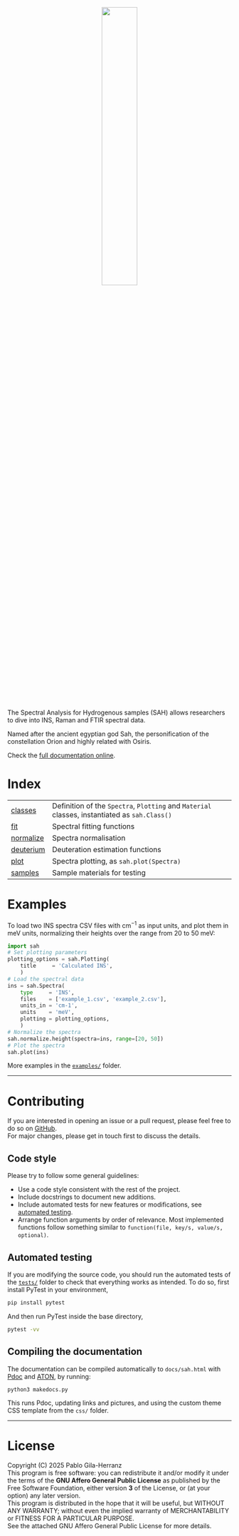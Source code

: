 <p align="center"><img width="40.0%" src="pics/sah.png"></p>


The Spectral Analysis for Hydrogenous samples (SAH) allows researchers to dive into INS, Raman and FTIR spectral data.

Named after the ancient egyptian god Sah, the personification of the constellation Orion and highly related with Osiris.

Check the [full documentation online](https://pablogila.github.io/sah/).


# Index

| | |  
| --- | --- |  
| [classes](https://pablogila.github.io/sah/sah/classes.html)     | Definition of the `Spectra`, `Plotting` and `Material` classes, instantiated as `sah.Class()` |  
| [fit](https://pablogila.github.io/sah/sah/fit.html)             | Spectral fitting functions |  
| [normalize](https://pablogila.github.io/sah/sah/normalize.html) | Spectra normalisation |  
| [deuterium](https://pablogila.github.io/sah/sah/deuterium.html) | Deuteration estimation functions |  
| [plot](https://pablogila.github.io/sah/sah/plot.html)           | Spectra plotting, as `sah.plot(Spectra)` |  
| [samples](https://pablogila.github.io/sah/sah/samples.html)     | Sample materials for testing |  


# Examples

To load two INS spectra CSV files with cm$^{-1}$ as input units,
and plot them in meV units, normalizing their heights over the range from 20 to 50 meV:
```python
import sah
# Set plotting parameters
plotting_options = sah.Plotting(
    title     = 'Calculated INS',
    )
# Load the spectral data
ins = sah.Spectra(
    type     = 'INS',
    files    = ['example_1.csv', 'example_2.csv'],
    units_in = 'cm-1',
    units    = 'meV',
    plotting = plotting_options,
    )
# Normalize the spectra
sah.normalize.height(spectra=ins, range=[20, 50])
# Plot the spectra
sah.plot(ins)
```

More examples in the [`examples/`](https://github.com/pablogila/sah/tree/main/examples) folder.


---


# Contributing

If you are interested in opening an issue or a pull request, please feel free to do so on [GitHub](https://github.com/pablogila/sah/).  
For major changes, please get in touch first to discuss the details.  


## Code style

Please try to follow some general guidelines:  
- Use a code style consistent with the rest of the project.  
- Include docstrings to document new additions.  
- Include automated tests for new features or modifications, see [automated testing](#automated-testing).  
- Arrange function arguments by order of relevance. Most implemented functions follow something similar to `function(file, key/s, value/s, optional)`.  


## Automated testing

If you are modifying the source code, you should run the automated tests of the [`tests/`](https://github.com/pablogila/sah/tree/main/tests) folder to check that everything works as intended.
To do so, first install PyTest in your environment,
```bash
pip install pytest
```

And then run PyTest inside the base directory,
```bash
pytest -vv
```


## Compiling the documentation

The documentation can be compiled automatically to `docs/sah.html` with [Pdoc](https://pdoc.dev/) and [ATON](https://pablogila.github.io/aton), by running:
```shell
python3 makedocs.py
```

This runs Pdoc, updating links and pictures, and using the custom theme CSS template from the `css/` folder.


---


# License

Copyright (C) 2025 Pablo Gila-Herranz  
This program is free software: you can redistribute it and/or modify
it under the terms of the **GNU Affero General Public License** as published
by the Free Software Foundation, either version **3** of the License, or
(at your option) any later version.  
This program is distributed in the hope that it will be useful,
but WITHOUT ANY WARRANTY; without even the implied warranty of
MERCHANTABILITY or FITNESS FOR A PARTICULAR PURPOSE.  
See the attached GNU Affero General Public License for more details.  

